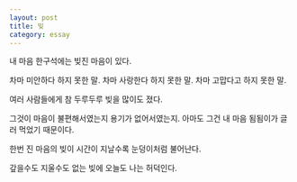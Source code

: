 ```yaml
---
layout: post
title: 빚
category: essay
---
```


내 마음 한구석에는 빚진 마음이 있다.

차마 미안하다 하지 못한 말.
차마 사랑한다 하지 못한 말.
차마 고맙다고 하지 못한 말.

여러 사람들에게
참 두루두루 빚을 많이도 졌다.

그것이
마음이 불편해서였는지
용기가 없어서였는지.
아마도 그건 내 마음 됨됨이가
글러 먹었기 때문이다.

한번 진 마음의 빚이
시간이 지날수록 눈덩이처럼 불어난다.

갚을수도 지울수도 없는 빚에
오늘도 나는 허덕인다.
